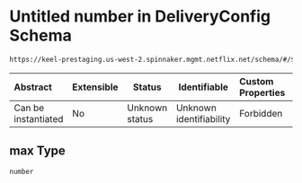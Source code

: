 # Untitled number in DeliveryConfig Schema

```txt
https://keel-prestaging.us-west-2.spinnaker.mgmt.netflix.net/schema/#/$defs/Capacity/properties/max
```




| Abstract            | Extensible | Status         | Identifiable            | Custom Properties | Additional Properties | Access Restrictions | Defined In                                                    |
| :------------------ | ---------- | -------------- | ----------------------- | :---------------- | --------------------- | ------------------- | ------------------------------------------------------------- |
| Can be instantiated | No         | Unknown status | Unknown identifiability | Forbidden         | Allowed               | none                | [keel.schema.json\*](keel.schema.json "open original schema") |

## max Type

`number`
